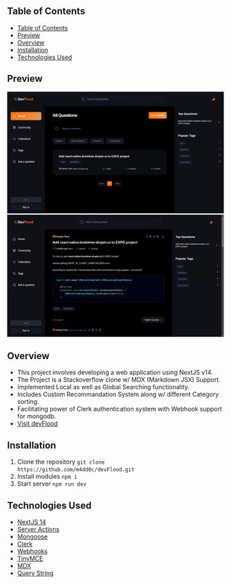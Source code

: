 ﻿## Table of Contents


- [Table of Contents](#table-of-contents)
- [Preview](#preview)
- [Overview](#overview)
- [Installation](#installation)
- [Technologies Used](#technologies-used)

## Preview 
![home](./images/home.png)
<br/>
![question](./images/question.png)
<br/>

## Overview

- This project involves developing a web application using NextJS v14.
- The Project is a Stackoverflow clone w/ MDX (Markdown JSX) Support.
- Implemented Local as well as Global Searching functionality.
- Includes Custom Recommandation System along w/ different Category sorting.
- Facilitating power of Clerk authentication system with Webhook support for mongodb.
- [Visit devFlood](https://dev-flood.vercel.app/)

## Installation

1. Clone the repository
   `git clone https://github.com/m4dd0c/devFlood.git`
2. Install modules
   `npm i`
3. Start server
   `npm run dev`

## Technologies Used

- [NextJS 14](#Nextjs14)
- [Server Actions](#Serveractions)
- [Mongoose](#Mongoose)
- [Clerk](#clerk)
- [Webhooks](#webhooks)
- [TinyMCE](#tinymce)
- [MDX](#mdx)
- [Query String](#query-string)
